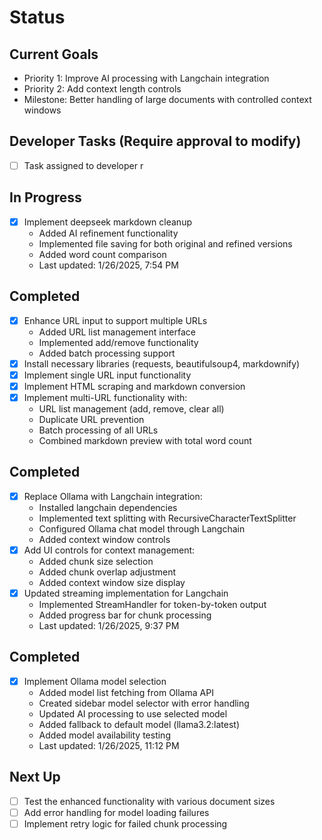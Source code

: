 # Status

## Current Goals
- Priority 1: Improve AI processing with Langchain integration
- Priority 2: Add context length controls
- Milestone: Better handling of large documents with controlled context windows

## Developer Tasks (Require approval to modify)
- [ ] Task assigned to developer
r
## In Progress
- [x] Implement deepseek markdown cleanup
  - Added AI refinement functionality
  - Implemented file saving for both original and refined versions
  - Added word count comparison
  - Last updated: 1/26/2025, 7:54 PM

## Completed
- [x] Enhance URL input to support multiple URLs
  - Added URL list management interface
  - Implemented add/remove functionality
  - Added batch processing support
- [x] Install necessary libraries (requests, beautifulsoup4, markdownify)
- [x] Implement single URL input functionality
- [x] Implement HTML scraping and markdown conversion
- [x] Implement multi-URL functionality with:
  - URL list management (add, remove, clear all)
  - Duplicate URL prevention
  - Batch processing of all URLs
  - Combined markdown preview with total word count

## Completed
- [x] Replace Ollama with Langchain integration:
  - Installed langchain dependencies
  - Implemented text splitting with RecursiveCharacterTextSplitter
  - Configured Ollama chat model through Langchain
  - Added context window controls
- [x] Add UI controls for context management:
  - Added chunk size selection
  - Added chunk overlap adjustment
  - Added context window size display
- [x] Updated streaming implementation for Langchain
  - Implemented StreamHandler for token-by-token output
  - Added progress bar for chunk processing
  - Last updated: 1/26/2025, 9:37 PM

## Completed
- [x] Implement Ollama model selection
  - Added model list fetching from Ollama API
  - Created sidebar model selector with error handling
  - Updated AI processing to use selected model
  - Added fallback to default model (llama3.2:latest)
  - Added model availability testing
  - Last updated: 1/26/2025, 11:12 PM

## Next Up
- [ ] Test the enhanced functionality with various document sizes
- [ ] Add error handling for model loading failures
- [ ] Implement retry logic for failed chunk processing
